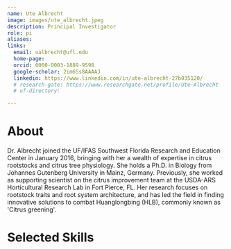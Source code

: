 ```yaml
---
name: Ute Albrecht
image: images/ute_albrecht.jpeg
description: Principal Investigator
role: pi
aliases:
links:
  email: ualbrecht@ufl.edu
  home-page: 
  orcid: 0000-0003-1889-9598
  google-scholar: 2im6Ss8AAAAJ
  linkedin: https://www.linkedin.com/in/ute-albrecht-27b035120/
  # research-gate: https://www.researchgate.net/profile/Ute-Albrecht
  # uf-directory:

---
```

# About
Dr. Albrecht joined the UF/IFAS Southwest Florida Research and Education Center in January 2016, bringing with her a wealth of expertise in citrus rootstocks and citrus tree physiology. She holds a Ph.D. in Biology from Johannes Gutenberg University in Mainz, Germany. Previously, she worked as supporting scientist on the citrus improvement team at the USDA-ARS Horticultural Research Lab in Fort Pierce, FL. Her research focuses on rootstock traits and root system architecture, and has led the field in finding innovative solutions to combat Huanglongbing (HLB), commonly known as 'Citrus greening'.

# Selected Skills